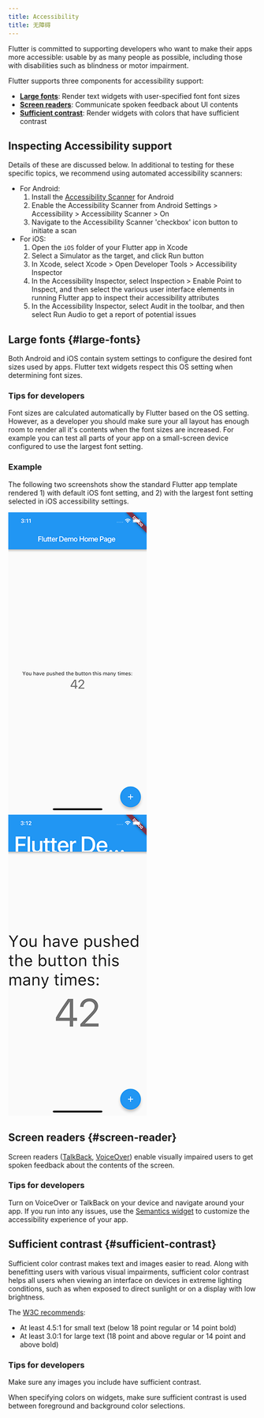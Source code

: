 ```yaml
---
title: Accessibility
title: 无障碍
---
```


Flutter is committed to supporting developers who want to make their apps more
accessible: usable by as many people as possible, including those with
disabilities such as blindness or motor impairment.

Flutter supports three components for accessibility support:

* **[Large fonts](#large-fonts)**: Render text widgets with user-specified font
  font sizes
* **[Screen readers](#screen-reader)**: Communicate spoken feedback about UI
  contents
* **[Sufficient contrast](#sufficient-contrast)**: Render widgets with colors that have
  sufficient contrast

## Inspecting Accessibility support

Details of these are discussed below. In additional to testing for these
specific topics, we recommend using automated accessibility scanners:

  * For Android:
    1. Install the [Accessibility Scanner][accessibility-scanner] for Android
    1. Enable the Accessibility Scanner from Android Settings > Accessibility >
       Accessibility Scanner > On
    1. Navigate to the Accessibility Scanner 'checkbox' icon button to initiate a
       scan
  * For iOS:
    1. Open the `iOS` folder of your Flutter app in Xcode
    1. Select a Simulator as the target, and click Run button
    1. In Xcode, select Xcode > Open Developer Tools > Accessibility Inspector
    1. In the Accessibility Inspector, select Inspection > Enable Point to
       Inspect, and then select the various user interface elements in running
       Flutter app to inspect their accessibility attributes
    1. In the Accessibility Inspector, select Audit in the toolbar, and then
       select Run Audio to get a report of potential issues

[accessibility-scanner]: https://play.google.com/store/apps/details?id=com.google.android.apps.accessibility.auditor&hl=en

## Large fonts {#large-fonts}

Both Android and iOS contain system settings to configure the desired font
sizes used by apps. Flutter text widgets respect this OS setting when
determining font sizes.

### Tips for developers

Font sizes are calculated automatically by Flutter based on the OS setting.
However, as a developer you should make sure your all layout has enough room to
render all it's contents when the font sizes are increased. For example you can
test all parts of your app on a small-screen device configured to use the
largest font setting.

### Example

The following two screenshots show the standard Flutter app template rendered 1)
with default iOS font setting, and 2) with the largest font setting
selected in iOS accessibility settings.

![Screenshot showing a Flutter app using regular font size](/images/a18n/a18n-fonts-regular.png)
![Screenshot showing a Flutter app using largest available font size](/images/a18n/a18n-fonts-large.png)

## Screen readers {#screen-reader}

Screen readers ([TalkBack][talkback], [VoiceOver][voiceover]) enable visually
impaired users to get spoken feedback about the contents of the screen.

### Tips for developers

Turn on VoiceOver or TalkBack on your device and navigate around your app. If
you run into any issues, use the [Semantics widget][semanticswidget] to
customize the accessibility experience of your app.

[talkback]: https://support.google.com/accessibility/android/answer/6283677?hl=en
[voiceover]: https://www.apple.com/lae/accessibility/iphone/vision/
[semanticswidget]: https://docs.flutter.io/flutter/widgets/Semantics-class.html

## Sufficient contrast {#sufficient-contrast}

Sufficient color contrast makes text and images easier to read. Along with
benefitting users with various visual impairments, sufficient color contrast
helps all users when viewing an interface on devices in extreme lighting
conditions, such as when exposed to direct sunlight or on a display with low
brightness.

The [W3C recommends](https://www.w3.org/TR/UNDERSTANDING-WCAG20/visual-audio-contrast-contrast.html):

* At least 4.5:1 for small text (below 18 point regular or 14 point bold)
* At least 3.0:1 for large text (18 point and above regular or 14 point and
  above bold)

### Tips for developers

Make sure any images you include have sufficient contrast.

When specifying colors on widgets, make sure sufficient contrast is used between
foreground and background color selections.

